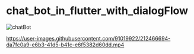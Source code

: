 # chat_bot_in_flutter_with_dialogFlow
 
![chatBot](https://user-images.githubusercontent.com/91019922/212458586-a338b4b3-6e32-4f1c-8125-9eea397b308a.PNG)



https://user-images.githubusercontent.com/91019922/212466694-da7fc0a9-e6b3-41d5-b41c-e6f5382d60dd.mp4

